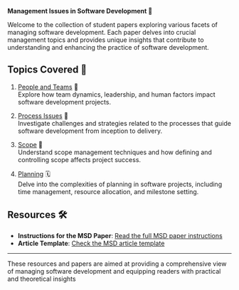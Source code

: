 **Management Issues in Software Development 📘**

Welcome to the collection of student papers exploring various facets of managing software development. Each paper delves into crucial management topics and provides unique insights that contribute to understanding and enhancing the practice of software development.

## Topics Covered 📝

1. [People and Teams](/people/) 👥  
   Explore how team dynamics, leadership, and human factors impact software development projects.

2. [Process Issues](/process/) 🔄  
   Investigate challenges and strategies related to the processes that guide software development from inception to delivery.

3. [Scope](/scope/) 📏  
   Understand scope management techniques and how defining and controlling scope affects project success.

4. [Planning](/planning/) 🗓️  
   Delve into the complexities of planning in software projects, including time management, resource allocation, and milestone setting.

## Resources 🛠️

* **Instructions for the MSD Paper**: [Read the full MSD paper instructions](./assignment.md)
* **Article Template**: [Check the MSD article template](./template.md)

---

These resources and papers are aimed at providing a comprehensive view of managing software development and equipping readers with practical and theoretical insights
